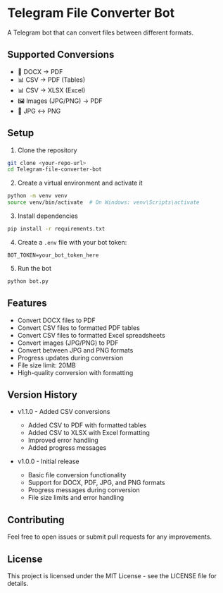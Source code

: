 # Telegram File Converter Bot

A Telegram bot that can convert files between different formats.

## Supported Conversions

- 📄 DOCX → PDF
- 📊 CSV → PDF (Tables)
- 📊 CSV → XLSX (Excel)
- 🖼️ Images (JPG/PNG) → PDF
- 🔄 JPG ↔️ PNG

## Setup

1. Clone the repository
```bash
git clone <your-repo-url>
cd Telegram-file-converter-bot
```

2. Create a virtual environment and activate it
```bash
python -m venv venv
source venv/bin/activate  # On Windows: venv\Scripts\activate
```

3. Install dependencies
```bash
pip install -r requirements.txt
```

4. Create a `.env` file with your bot token:
```
BOT_TOKEN=your_bot_token_here
```

5. Run the bot
```bash
python bot.py
```

## Features

- Convert DOCX files to PDF
- Convert CSV files to formatted PDF tables
- Convert CSV files to formatted Excel spreadsheets
- Convert images (JPG/PNG) to PDF
- Convert between JPG and PNG formats
- Progress updates during conversion
- File size limit: 20MB
- High-quality conversion with formatting

## Version History

- v1.1.0 - Added CSV conversions
  - Added CSV to PDF with formatted tables
  - Added CSV to XLSX with Excel formatting
  - Improved error handling
  - Added progress messages

- v1.0.0 - Initial release
  - Basic file conversion functionality
  - Support for DOCX, PDF, JPG, and PNG formats
  - Progress messages during conversion
  - File size limits and error handling

## Contributing

Feel free to open issues or submit pull requests for any improvements.

## License

This project is licensed under the MIT License - see the LICENSE file for details.
